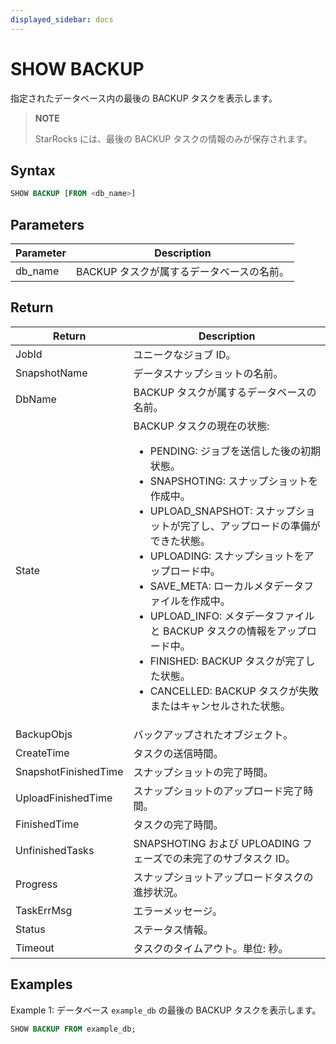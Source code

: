 ```yaml
---
displayed_sidebar: docs
---
```


# SHOW BACKUP

指定されたデータベース内の最後の BACKUP タスクを表示します。

> **NOTE**
>
> StarRocks には、最後の BACKUP タスクの情報のみが保存されます。

## Syntax

```SQL
SHOW BACKUP [FROM <db_name>]
```

## Parameters

| **Parameter** | **Description**                                       |
| ------------- | ----------------------------------------------------- |
| db_name       | BACKUP タスクが属するデータベースの名前。              |

## Return

| **Return**           | **Description**                                              |
| -------------------- | ------------------------------------------------------------ |
| JobId                | ユニークなジョブ ID。                                        |
| SnapshotName         | データスナップショットの名前。                               |
| DbName               | BACKUP タスクが属するデータベースの名前。                    |
| State                | BACKUP タスクの現在の状態:<ul><li>PENDING: ジョブを送信した後の初期状態。</li><li>SNAPSHOTING: スナップショットを作成中。</li><li>UPLOAD_SNAPSHOT: スナップショットが完了し、アップロードの準備ができた状態。</li><li>UPLOADING: スナップショットをアップロード中。</li><li>SAVE_META: ローカルメタデータファイルを作成中。</li><li>UPLOAD_INFO: メタデータファイルと BACKUP タスクの情報をアップロード中。</li><li>FINISHED: BACKUP タスクが完了した状態。</li><li>CANCELLED: BACKUP タスクが失敗またはキャンセルされた状態。</li></ul> |
| BackupObjs           | バックアップされたオブジェクト。                             |
| CreateTime           | タスクの送信時間。                                           |
| SnapshotFinishedTime | スナップショットの完了時間。                                 |
| UploadFinishedTime   | スナップショットのアップロード完了時間。                     |
| FinishedTime         | タスクの完了時間。                                           |
| UnfinishedTasks      | SNAPSHOTING および UPLOADING フェーズでの未完了のサブタスク ID。 |
| Progress             | スナップショットアップロードタスクの進捗状況。               |
| TaskErrMsg           | エラーメッセージ。                                           |
| Status               | ステータス情報。                                             |
| Timeout              | タスクのタイムアウト。単位: 秒。                             |

## Examples

Example 1: データベース `example_db` の最後の BACKUP タスクを表示します。

```SQL
SHOW BACKUP FROM example_db;
```